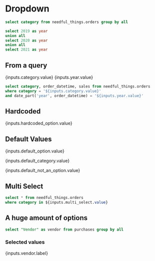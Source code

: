 # Dropdown

```sql categories
select category from needful_things.orders group by all
```

```sql years
select 2019 as year 
union all 
select 2020 as year
union all
select 2021 as year
```

## From a query

<Dropdown data={categories} name=category value=category/>

<Dropdown data={years} name=year value=year order=year title="Order Year"/>

{inputs.category.value} {inputs.year.value}

```sql orders
select category, order_datetime, sales from needful_things.orders
where category = '${inputs.category.value}'
and date_part('year', order_datetime) = '${inputs.year.value}'
```

<DataTable data={orders} />

## Hardcoded

<Dropdown name=hardcoded_option >
    <DropdownOption value=1 valueLabel="Option 1" />
    <DropdownOption value=2 valueLabel="Option 2" />
    <DropdownOption value=3 valueLabel="Option 3" />
</Dropdown>

{inputs.hardcoded_option.value}

## Default Values

<Dropdown name=default_option defaultValue=2>
    <DropdownOption value=1 valueLabel="Option 1" />
    <DropdownOption value=2 valueLabel="Option 2" />
    <DropdownOption value=3 valueLabel="Option 3" />
</Dropdown>

{inputs.default_option.value}


<Dropdown 
    name=default_category 
    data={categories} 
    value=category 
    defaultValue="Cursed Sporting Goods"
/>

{inputs.default_category.value}


<Dropdown 
    name=default_not_an_option 
    data={categories} 
    value=category 
    title="Default not present in query"
    defaultValue="Not an option"
/>

{inputs.default_not_an_option.value}



## Multi Select

<Dropdown 
    name=multi_select 
    data={categories} 
    value=category multiple 
/>

```sql orders_multi
select * from needful_things.orders
where category in ${inputs.multi_select.value}
```

## A huge amount of options

```sql purchases
select "Vendor" as vendor from purchases group by all
```

<Dropdown name=vendor data={purchases} value=vendor multiple title="Multi Vendors"/>

<Dropdown name=vendor data={purchases} value=vendor title="Single Vendor"/>

### Selected values

{inputs.vendor.label}

